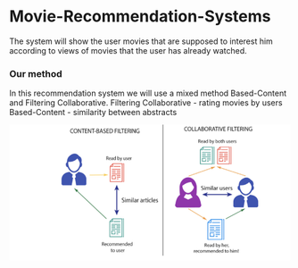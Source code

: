 # Movie-Recommendation-Systems

The system will show the user movies that are supposed to interest him according to views of movies that the user has already watched.

### Our method

In this recommendation system we will use a mixed method Based-Content and Filtering Collaborative.
Filtering Collaborative - rating movies by users
Based-Content - similarity between abstracts

<p style="display: flex;">
    <img src="https://github.com/mor0981/Movie-Recommendation-Systems/blob/master/image.png" >
</p>

